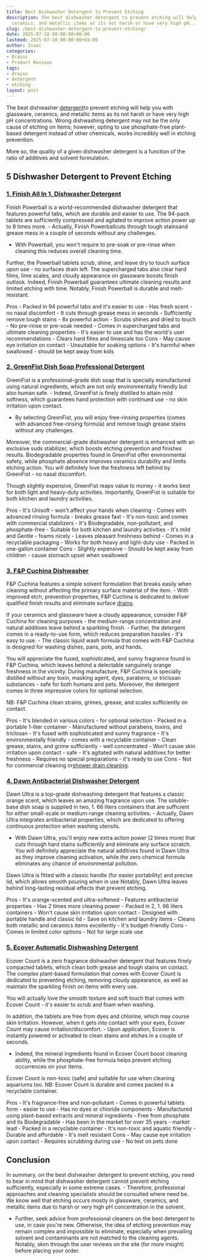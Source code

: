```yaml
---
title: Best Dishwasher Detergent to Prevent Etching
description: The best dishwasher detergent to prevent etching will help you with glassware,
  ceramics, and metallic items as its not harsh or have very high pH...
slug: /best-dishwasher-detergent-to-prevent-etching/
date: 2025-07-10 00:00:00+00:00
lastmod: 2025-07-10 00:00:00+03:00
author: Isaac
categories:
- Drains
- Product Reviews
tags:
- drains
- detergent
- etching
layout: post
---
```

The best dishwasher [detergent](https://pestpolicy.com/best-dishwasher-detergent/)to prevent etching will help you with glassware, ceramics, and metallic items as its not harsh or have very high pH concentrations. Wrong dishwashing detergent may not be the only cause of etching on items; however, opting to use phosphate-free plant-based detergent instead of other chemicals, works incredibly well in etching prevention.

More so, the quality of a given dishwasher detergent is a function of the ratio of additives and solvent formulation.

##  5 Dishwasher Detergent to Prevent Etching

###  [1. Finish All In 1, Dishwasher Detergent](https://www.amazon.com/dp/B06XX33G82/?tag=p-policy-20)

Finish Powerball is a world-recommended dishwasher detergent that features powerful tabs, which are durable and easier to use. The 94-pack tablets are sufficiently compressed and agitated to improve action power up to 8 times more. - Actually, Finish Powerballcuts through tough stainsand grease mess in a couple of seconds without any challenges.

- With Powerball, you won't require to pre-soak or pre-rinse when cleaning this reduces overall cleaning time.

Further, the Powerball tablets scrub, shine, and leave dry to touch surface upon use - no surfaces drain left. The supercharged tabs also clear hard films, lime scales, and cloudy appearance on glassware boosts finish outlook. Indeed, Finish Powerball guarantees ultimate cleaning results and limited etching with time. Notably, Finish Powerball is durable and melt-resistant.

Pros - Packed in 94 powerful tabs and it's easier to use - Has fresh scent - no nasal discomfort - It cuts through grease mess in seconds - Sufficiently remove tough stains - 8x powerful action - Scrubs shines and dried to touch - No pre-rinse or pre-soak needed - Comes in supercharged tabs and ultimate cleaning properties - It's easier to use and has the world's user recommendations - Clears hard films and limescale too Cons - May cause eye irritation on contact - Unsuitable for soaking options - It's harmful when swallowed - should be kept away from kids

###  [2. GreenFist Dish Soap Professional Detergent](https://www.amazon.com/dp/B076X8CBX1/?tag=p-policy-20)

GreenFist is a professional-grade dish soap that is specially manufactured using natural ingredients, which are not only environmentally friendly but also human safe. - Indeed, GreenFist is finely distilled to attain mild softness, which guarantees hand protection with continued use - no skin irritation upon contact.

- By selecting GreenFist, you will enjoy free-rinsing properties (comes with advanced free-rinsing formula) and remove tough grease stains without any challenges.

Moreover, the commercial-grade dishwasher detergent is enhanced with an exclusive suds stabilizer, which boosts etching prevention and finishes results. Biodegradable properties found in GreenFist offer environmental safety, while phosphate absence improves ceramics durability and limits etching action. You will definitely love the freshness left behind by GreenFist - no nasal discomfort.

Though slightly expensive, GreenFist reaps value to money - it works best for both light and heavy-duty activities. Importantly, GreenFist is suitable for both kitchen and laundry activities.

Pros - It's Unisoft - won't affect your hands when cleaning - Comes with advanced rinsing formula - breaks grease fast - It's non-toxic and comes with commercial stabilizers - It's Biodegradable, non-pollutant, and phosphate-free - Suitable for both kitchen and laundry activities - It's mild and Gentle - foams nicely - Leaves pleasant freshness behind - Comes in a recyclable packaging - Works for both heavy and light-duty use - Packed in one-gallon container Cons - Slightly expensive - Should be kept away from children - cause stomach upset when swallowed

###  [3. F&P Cuchina Dishwasher](https://www.amazon.com/dp/B07V1WVTB6/?tag=p-policy-20)

F&P Cuchina features a simple solvent formulation that breaks easily when cleaning without affecting the primary surface material of the item. - With improved etch, prevention properties, F&P Cuchina is dedicated to deliver qualified finish results and eliminate surface [drains](https://pestpolicy.com/best-car-wash-soap/).

If your ceramics and glassware have a cloudy appearance, consider F&P Cuchina for cleaning purposes - the medium-range concentration and natural additives leave behind a sparkling finish. - Further, the detergent comes in a ready-to-use form, which reduces preparation hassles - it's easy to use. - The classic liquid wash formula that comes with F&P Cuchina is designed for washing dishes, pans, pots, and hands.

You will appreciate the fused, sophisticated, and sunny fragrance found in F&P Cuchina, which leaves behind a delectable sanguinely orange freshness in the vicinity. During manufacture, F&P Cuchina is specially distilled without any toxin, masking agent, dyes, parabens, or triclosan substances - safe for both humans and pets. Moreover, the detergent comes in three impressive colors for optional selection.

NB: F&P Cuchina clean strains, grimes, grease, and scales sufficiently on contact.

Pros - It's blended in various colors - for optional selection - Packed in a portable 1-liter container - Manufactured without parabens, toxins, and triclosan - It's fused with sophisticated and sunny fragrance - It's environmentally friendly - comes with a recyclable container - Clean grease, stains, and grime sufficiently - well concentrated - Won't cause skin irritation upon contact - safe - It's agitated with natural additives for better freshness - Requires no special preparations - it's ready to use Cons - Not for commercial cleaning or[shower drain cleaning](https://pestpolicy.com/best-shower-drain-cleaner/).

###  [4. Dawn Antibacterial Dishwasher Detergent](https://www.amazon.com/dp/B07FYVKGSR/?tag=p-policy-20)

Dawn Ultra is a top-grade dishwashing detergent that features a classic orange scent, which leaves an amazing fragrance upon use. The soluble-base dish soap is supplied in two, 1. 66 liters containers that are sufficient for either small-scale or medium-range cleaning activities. - Actually, Dawn Ultra integrates antibacterial properties, which are dedicated to offering continuous protection when washing utensils.

- With Dawn Ultra, you'll enjoy new extra action power (2 times more) that cuts through hard stains sufficiently and eliminate any surface scratch. You will definitely appreciate the natural additives found in Dawn Ultra as they improve cleaning activation, while the zero chemical formula eliminates any chance of environmental pollution.

Dawn Ultra is fitted with a classic handle (for easier portability) and precise lid, which allows smooth pouring when in use Notably, Dawn Ultra leaves behind long-lasting residual effects that prevent etching.

Pros - It's orange-scented and ultra-softened - Features antibacterial properties - Has 2 times more cleaning power - Packed in 2, 1. 66 liters containers - Won't cause skin irritation upon contact - Designed with portable handle and classic lid - Save on kitchen and laundry items - Cleans both metallic and ceramics items excellently - It's budget-friendly Cons - Comes in limited color options - Not for large scale use

###  [5. Ecover Automatic Dishwashing Detergent](https://www.amazon.com/dp/B0080L99GC/?tag=p-policy-20)

Ecover Count is a zero fragrance dishwasher detergent that features finely compacted tablets, which clean both grease and tough stains on contact. The complex plant-based formulation that comes with Ecover Count is dedicated to preventing etching, removing cloudy appearance, as well as maintain the sparkling finish on items with every use.

You will actually love the smooth texture and soft touch that comes with Ecover Count - it's easier to scrub and foam when washing.

In addition, the tablets are free from dyes and chlorine, which may course skin irritation. However, when it gets into contact with your eyes, Ecover Count may cause irritation/discomfort. - Upon application, Ecover is instantly powered or activated to clean stains and etches in a couple of seconds.

- Indeed, the mineral ingredients found in Ecover Count boost cleaning ability, while the phosphate-free formula helps prevent etching occurrences on your items.

Ecover Count is non-toxic (safe) and suitable for use when cleaning aquariums too. NB: Ecover Count is durable and comes packed in a recyclable container.

Pros - It's fragrance-free and non-pollutant - Comes in powerful tablets form - easier to use - Has no dyes or chloride components - Manufactured using plant-based extracts and mineral ingredients - Free from phosphate and its Biodegradable - Has been in the market for over 35 years - market lead - Packed in a recyclable container - It's non-toxic and aquatic friendly - Durable and affordable - It's melt resistant Cons - May cause eye irritation upon contact - Requires scrubbing during use - No test on pets done

##  Conclusion

In summary, on the best dishwasher detergent to prevent etching, you need to bear in mind that dishwasher detergent cannot prevent etching sufficiently, especially in some extreme cases. - Therefore, professional approaches and cleaning specialists should be consulted where need be. We know well that etching occurs mostly in glassware, ceramics, and metallic items due to harsh or very high pH concentration in the solvent.

- Further, seek advice from professional cleaners on the best detergent to use, in case you're new. Otherwise, the idea of etching prevention may remain complex and impossible to eliminate, especially when prevailing solvent and contaminants are not matched to the cleaning agents. Notably, skim through the user reviews on the site (for more insight) before placing your order.
